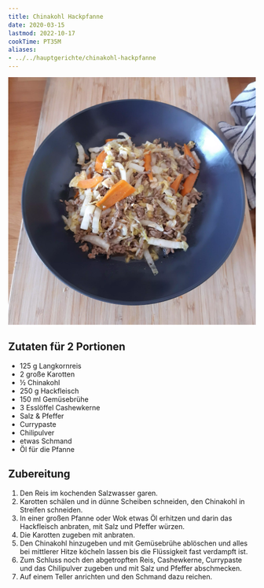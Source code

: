 ```yaml
---
title: Chinakohl Hackpfanne
date: 2020-03-15
lastmod: 2022-10-17
cookTime: PT35M
aliases:
- ../../hauptgerichte/chinakohl-hackpfanne
---
```


![](/img/chinakohl-hackpfanne.webp)

## Zutaten für 2 Portionen

- 125 g Langkornreis
- 2 große Karotten
- ½ Chinakohl
- 250 g Hackfleisch
- 150 ml Gemüsebrühe
- 3 Esslöffel Cashewkerne
- Salz & Pfeffer
- Currypaste
- Chilipulver
- etwas Schmand
- Öl für die Pfanne

## Zubereitung

1. Den Reis im kochenden Salzwasser garen.
1. Karotten schälen und in dünne Scheiben schneiden, den Chinakohl in Streifen schneiden.
1. In einer großen Pfanne oder Wok etwas Öl erhitzen und darin das Hackfleisch anbraten, mit Salz und Pfeffer würzen.
1. Die Karotten zugeben mit anbraten.
1. Den Chinakohl hinzugeben und mit Gemüsebrühe ablöschen und alles bei mittlerer Hitze köcheln lassen bis die Flüssigkeit fast verdampft ist.
1. Zum Schluss noch den abgetropften Reis, Cashewkerne, Currypaste und das Chilipulver zugeben und mit Salz und Pfeffer abschmecken.
1. Auf einem Teller anrichten und den Schmand dazu reichen.
